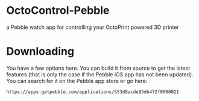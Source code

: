 # OctoControl-Pebble
a Pebble watch app for controlling your OctoPrint powered 3D printer

# Downloading
You have a few options here. You can build it from source to get the latest features (that is only the case if the Pebble iOS app has not been updated). You can search for it on the Pebble app store or go here:
```
https://apps.getpebble.com/applications/553d8acde95db472f8000021
```
